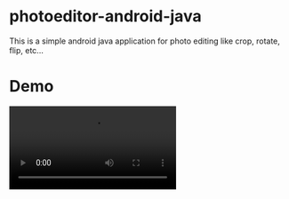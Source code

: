 # photoeditor-android-java
This is a simple android java application for photo editing like crop, rotate, flip, etc...
# Demo
![DEMO](Untitled.mp4)

